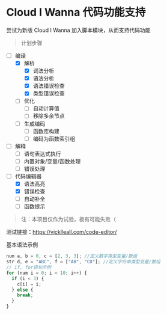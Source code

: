 # Cloud I Wanna 代码功能支持
尝试为新版 Cloud I Wanna 加入脚本模块，从而支持代码功能

>计划步骤

- [ ] 编译
  - [x] 解析
    - [x] 词法分析
    - [x] 语法分析
    - [x] 语法错误检查
    - [x] 类型错误检查
  - [ ] 优化
    - [ ] 自动计算值
    - [ ] 移除多余节点
  - [ ] 生成编码
    - [ ] 函数库构建
    - [ ] 编码为函数索引组
- [ ] 解释
  - [ ] 语句表达式执行
  - [ ] 内置对象/变量/函数处理
  - [ ] 错误处理
- [ ] 代码编辑器
  - [x] 语法高亮
  - [x] 错误检查
  - [ ] 自动补全
  - [ ] 函数提示
  
>注：本项目仅作为试验，极有可能失败（

测试链接：https://vicklleall.com/code-editor/

基本语法示例
```javascript
num a, b = 0, c = [2, 3, 3]; //定义数字类型变量/数组
str d, e = "ABC", f = ["AB", "CD"]; //定义字符串类型变量/数组
// if, for语句示例
for (num i = 0; i < 10; i++) {
  if (i < 3) {
    c[i] = i;
  } else {
    break;
  }
} 
```
